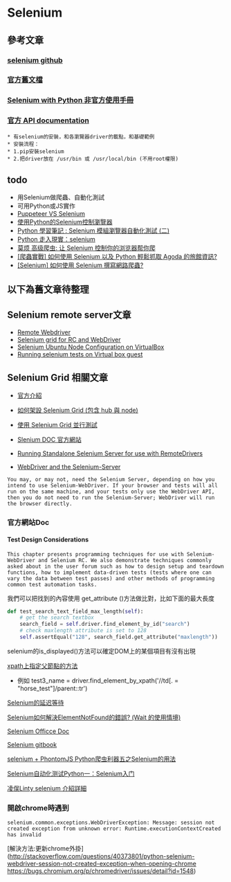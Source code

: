# Selenium

## 參考文章
### [selenium github](https://github.com/SeleniumHQ/selenium)
### [官方舊文檔](https://docs.seleniumhq.org/docs/)
### [Selenium with Python 非官方使用手冊](https://selenium-python.readthedocs.io/index.html)
### [官方 API documentation](https://seleniumhq.github.io/selenium/docs/api/py/)
    * 有selenium的安裝，和各瀏覽器driver的載點，和基礎範例
    * 安裝流程：
    * 1.pip安裝selenium 
    * 2.把driver放在 /usr/bin 或 /usr/local/bin (不用root權限)

## todo
* 用Selenium做爬蟲、自動化測試
* 可用Python或JS實作
* [Puppeteer VS Selenium](https://linuxhint.com/puppeteer_vs_selenium/)
* [使用Python的Selenium控制瀏覽器](http://tn00343140a.pixnet.net/blog/post/3465687-%E4%BD%BF%E7%94%A8python%E7%9A%84selenium%E6%8E%A7%E5%88%B6%E7%80%8F%E8%A6%BD%E5%99%A8)
* [Python 學習筆記 : Selenium 模組瀏覽器自動化測試 (二)](http://yhhuang1966.blogspot.com/2018/05/python-selenium_27.html)
* [Python 走入現實：selenium](https://ithelp.ithome.com.tw/articles/10203693?sc=iThelpR)
* [莫烦 高级爬虫: 让 Selenium 控制你的浏览器帮你爬](https://morvanzhou.github.io/tutorials/data-manipulation/scraping/5-01-selenium/)
* [[爬蟲實戰] 如何使用 Selenium 以及 Python 輕鬆抓取 Agoda 的旅館資訊?](https://www.youtube.com/watch?v=MQH4Rau_F_A)
* [[Selenium] 如何使用 Selenium 撰寫網路爬蟲?](https://www.youtube.com/watch?v=DdZ9ScpYbE8)

## 以下為舊文章待整理
## Selenium remote server文章
* [Remote Webdriver](http://www.easonhan.info/webdriver/2013/05/28/remote-server/)
* [Selenium grid for RC and WebDriver](https://github.com/SeleniumHQ/selenium/wiki/Grid2)
* [Selenium Ubuntu Node Configuration on VirtualBox](http://brome-hq.logdown.com/posts/305608-selenium-ubuntu-node-configuration-on-virtualbox)
* [Running selenium tests on Virtual box guest](http://stackoverflow.com/questions/30531849/running-selenium-tests-on-virtual-box-guest)


## Selenium Grid 相關文章
* [官方介紹](http://www.seleniumhq.org/docs/07_selenium_grid.jsp)
* [如何架設 Selenium Grid (包含 hub 與 node)](http://blog.darkwing.co/2016/03/%E5%A6%82%E4%BD%95%E6%9E%B6%E8%A8%AD-selenium-grid-%E5%8C%85%E5%90%AB-hub-%E8%88%87-node/)
* [使用 Selenium Grid 並行測試](http://openhome.cc/Gossip/JUnit/SeleniumGrid.html)
* [Slenium DOC 官方網站](http://docs.seleniumhq.org/docs/index.jsp)
* [Running Standalone Selenium Server for use with RemoteDrivers](http://docs.seleniumhq.org/docs/03_webdriver.jsp#running-standalone-selenium-server-for-use-with-remotedrivers)



* [WebDriver and the Selenium-Server](http://docs.seleniumhq.org/docs/03_webdriver.jsp#webdriver-and-the-selenium-server)

```
You may, or may not, need the Selenium Server, depending on how you intend to use Selenium-WebDriver. If your browser and tests will all run on the same machine, and your tests only use the WebDriver API, then you do not need to run the Selenium-Server; WebDriver will run the browser directly.
```




### 官方網站Doc
#### Test Design Considerations

```
This chapter presents programming techniques for use with Selenium-WebDriver and Selenium RC. We also demonstrate techniques commonly asked about in the user forum such as how to design setup and teardown functions, how to implement data-driven tests (tests where one can vary the data between test passes) and other methods of programming common test automation tasks.
```




我們可以把找到的內容使用 get_attribute ()方法做比對，比如下面的最大長度

```Python
def test_search_text_field_max_length(self):
    # get the search textbox
    search_field = self.driver.find_element_by_id("search")
    # check maxlength attribute is set to 128
    self.assertEqual("128", search_field.get_attribute("maxlength"))
```

selenium的is_displayed()方法可以確定DOM上的某個項目有沒有出現

[xpath上指定父節點的方法](http://stackoverflow.com/questions/28237694/xpath-get-parent-node-from-child)
* 例如  test3_name = driver.find_element_by_xpath('//td[. = "horse_test"]/parent::tr')




[Selenium的延迟等待](https://my.oschina.net/u/928852/blog/98885)


[Selenium如何解決ElementNotFound的錯誤? (Wait 的使用情境)](http://www.qa-knowhow.com/?p=1561)


[Selenium Officce Doc](http://www.seleniumhq.org/docs/)


[Selenium gitbook](http://selenium-python.readthedocs.io/installation.html)

[selenium + PhontomJS Python爬虫利器五之Selenium的用法](http://cuiqingcai.com/2599.html)


[Selenium自动化测试Python一：Selenium入门](http://www.jianshu.com/p/4ce5ecef5f6c)


[凌俣Linty selenium 介紹詳細](http://www.jianshu.com/users/af76d4b3d108/latest_articles)

### 開啟chrome時遇到
```
selenium.common.exceptions.WebDriverException: Message: session not created exception from unknown error: Runtime.executionContextCreated has invalid
```

[解決方法:更新chrome外掛](http://stackoverflow.com/questions/40373801/python-selenium-webdriver-session-not-created-exception-when-opening-chrome
https://bugs.chromium.org/p/chromedriver/issues/detail?id=1548)
